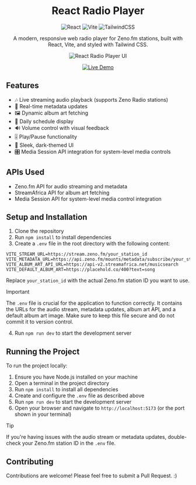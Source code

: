 <div align="center">

# React Radio Player

![React](https://img.shields.io/badge/React-20232A?style=for-the-badge&logo=react&logoColor=61DAFB)
![Vite](https://img.shields.io/badge/Vite-B73BFE?style=for-the-badge&logo=vite&logoColor=FFD62E)
![TailwindCSS](https://img.shields.io/badge/Tailwind_CSS-38B2AC?style=for-the-badge&logo=tailwind-css&logoColor=white)

A modern, responsive web radio player for Zeno.fm stations, built with React, Vite, and styled with Tailwind CSS.

![React Radio Player UI](https://i.ibb.co/BtsMxX9/localhost-5173-2.png)

<a href="https://react-radio-demo.netlify.app/" target="_blank">
  <img src="https://img.shields.io/badge/LIVE-DEMO-brightgreen?style=for-the-badge&logo=netlify&logoColor=white&labelColor=000000" alt="Live Demo" />
</a>

</div>

## Features

- 🎶 Live streaming audio playback (supports Zeno Radio stations)
- 🔄 Real-time metadata updates
- 🖼️ Dynamic album art fetching
- 📅 Daily schedule display
- 🔊 Volume control with visual feedback
- 🎚️ Play/Pause functionality
- 🎨 Sleek, dark-themed UI
- 🎛️ Media Session API integration for system-level media controls

## APIs Used

- Zeno.fm API for audio streaming and metadata
- StreamAfrica API for album art fetching
- Media Session API for system-level media control integration

## Setup and Installation

1. Clone the repository
2. Run `npm install` to install dependencies
3. Create a `.env` file in the root directory with the following content:

```env
VITE_STREAM_URL=https://stream.zeno.fm/your_station_id
VITE_METADATA_URL=https://api.zeno.fm/mounts/metadata/subscribe/your_station_id
VITE_ALBUM_ART_API_URL=https://api-v2.streamafrica.net/musicsearch
VITE_DEFAULT_ALBUM_ART=https://placehold.co/400?text=song
```

Replace `your_station_id` with the actual Zeno.fm station ID you want to use.

> [!IMPORTANT]
> The `.env` file is crucial for the application to function correctly. It contains the URLs for the audio stream, metadata updates, album art API, and a default album art image. Make sure to keep this file secure and do not commit it to version control.

4. Run `npm run dev` to start the development server

## Running the Project

To run the project locally:

1. Ensure you have Node.js installed on your machine
2. Open a terminal in the project directory
3. Run `npm install` to install all dependencies
4. Create and configure the `.env` file as described above
5. Run `npm run dev` to start the development server
6. Open your browser and navigate to `http://localhost:5173` (or the port shown in your terminal)

> [!TIP]
> If you're having issues with the audio stream or metadata updates, double-check your Zeno.fm station ID in the `.env` file.

## Contributing

Contributions are welcome! Please feel free to submit a Pull Request. :)
